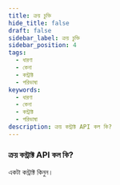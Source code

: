 ```yaml
---
title: ক্রয় চুক্তি
hide_title: false
draft: false
sidebar_label: ক্রয় চুক্তি
sidebar_position: 4
tags:
  - ধারণা
  - কেনা
  - কন্ট্রাক্ট
  - পরিভাষা
keywords:
  - ধারণা
  - কেনা
  - কন্ট্রাক্ট
  - পরিভাষা
description: ক্রয় কন্ট্রাক্ট API কল কি?
---
```


### ক্রয় কন্ট্রাক্ট API কল কি?

একটা কন্ট্রাক্ট কিনুন।
